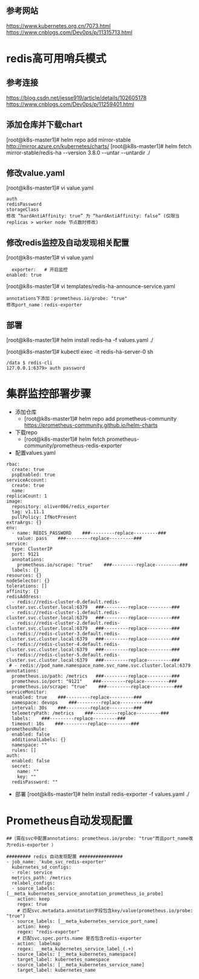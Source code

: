 ## 参考网站
https://www.kubernetes.org.cn/7073.html
https://www.cnblogs.com/Dev0ps/p/11315713.html


# redis高可用哨兵模式
## 参考连接
  https://blog.csdn.net/jesse919/article/details/102605178
  https://www.cnblogs.com/Dev0ps/p/11259401.html

## 添加仓库并下载chart
  [root@k8s-master1]# helm repo add mirror-stable http://mirror.azure.cn/kubernetes/charts/
  [root@k8s-master1]# helm fetch mirror-stable/redis-ha --version 3.8.0 --untar --untardir ./
## 修改value.yaml
  [root@k8s-master1]# vi value.yaml

    auth
    redisPassword
    storageClass
    修改 “hardAntiAffinity: true” 为 “hardAntiAffinity: false” (仅限当replicas > worker node 节点数时修改)
## 修改redis监控及自动发现相关配置
  [root@k8s-master1]# vi value.yaml

      exporter:   # 开启监控
    enabled: true

  [root@k8s-master1]# vi templates/redis-ha-announce-service.yaml  

    annotations下添加：prometheus.io/probe: "true" 
    修改port_name：redis-exporter
## 部署
  [root@k8s-master1]# helm install redis-ha -f values.yaml ./
    
  [root@k8s-master1]# kubectl exec -it redis-ha-server-0  sh

    /data $ redis-cli
    127.0.0.1:6379> auth password

# 集群监控部署步骤
* 添加仓库
  * [root@k8s-master1]# helm repo add prometheus-community https://prometheus-community.github.io/helm-charts
* 下载repo
  * [root@k8s-master1]# helm fetch prometheus-community/prometheus-redis-exporter
* 配置values.yaml
```
rbac:
  create: true
  pspEnabled: true
serviceAccount:
  create: true
  name:
replicaCount: 1
image:
  repository: oliver006/redis_exporter
  tag: v1.11.1
  pullPolicy: IfNotPresent
extraArgs: {}
env: 
  - name: REDIS_PASSWORD    ###---------replace---------###
    value: pass    ###---------replace---------###
service:
  type: ClusterIP
  port: 9121
  annotations: 
    prometheus.io/scrape: "true"    ###---------replace---------###
  labels: {}
resources: {}
nodeSelector: {}
tolerations: []
affinity: {}
redisAddress: 
  - redis://redis-cluster-0.default.redis-cluster.svc.cluster.local:6379   ###---------replace---------###
  - redis://redis-cluster-1.default.redis-cluster.svc.cluster.local:6379   ###---------replace---------###
  - redis://redis-cluster-2.default.redis-cluster.svc.cluster.local:6379   ###---------replace---------###
  - redis://redis-cluster-3.default.redis-cluster.svc.cluster.local:6379   ###---------replace---------###
  - redis://redis-cluster-4.default.redis-cluster.svc.cluster.local:6379   ###---------replace---------###
  - redis://redis-cluster-5.default.redis-cluster.svc.cluster.local:6379   ###---------replace---------###
 # - redis://pod_name.namespace_name.svc_name.svc.cluster.local:6379
annotations: 
  prometheus.io/path: /metrics   ###---------replace---------###
  prometheus.io/port: "9121"    ###---------replace---------###
  prometheus.io/scrape: "true"    ###---------replace---------###
serviceMonitor:
  enabled: true    ###---------replace---------###
  namespace: devops    ###---------replace---------###
  interval: 30s    ###---------replace---------###
  telemetryPath: /metrics    ###---------replace---------###
  labels:    ###---------replace---------###
  timeout: 10s    ###---------replace---------###
prometheusRule:
  enabled: false
  additionalLabels: {}
  namespace: ""
  rules: []
auth:
  enabled: false
  secret:
    name: ""
    key: ""
  redisPassword: "" 
```
* 部署
  [root@k8s-master1]# helm install redis-exporter -f values.yaml ./
# Prometheus自动发现配置
    ##（需在svc中配置annotations: prometheus.io/probe: "true"而且port_name改为redis-exporter ）

    ######### redis 自动发现配置 ################
    - job_name: 'kube_svc_redis-exporter'
      kubernetes_sd_configs:
      - role: service
      metrics_path: /metrics
      relabel_configs:
      - source_labels: [__meta_kubernetes_service_annotation_prometheus_io_probe]
        action: keep
        regex: true
        # 匹配svc.metadata.annotation字段包含key/value(prometheus.io/probe: "true")
      - source_labels: [__meta_kubernetes_service_port_name]
        action: keep
        regex: "redis-exporter"
        # 匹配svc.spec.ports.name 是否包含redis-exporter
      - action: labelmap
        regex: __meta_kubernetes_service_label_(.+)
      - source_labels: [__meta_kubernetes_namespace]
        target_label: kubernetes_namespace
      - source_labels: [__meta_kubernetes_service_name]
        target_label: kubernetes_name